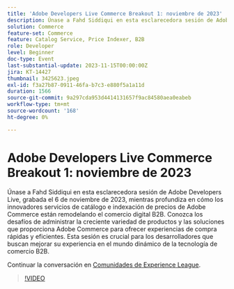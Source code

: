 ```yaml
---
title: 'Adobe Developers Live Commerce Breakout 1: noviembre de 2023'
description: Únase a Fahd Siddiqui en esta esclarecedora sesión de Adobe Developers Live, grabada el 6 de noviembre de 2023, mientras profundiza en cómo los innovadores servicios de catálogo e indexación de precios de Adobe Commerce están remodelando el comercio digital B2B. Conozca los desafíos de administrar la creciente variedad de productos y las soluciones que proporciona Adobe Commerce para ofrecer experiencias de compra rápidas y eficientes. Esta sesión es crucial para los desarrolladores que buscan mejorar su experiencia en el mundo dinámico de la tecnología de comercio B2B.
solution: Commerce
feature-set: Commerce
feature: Catalog Service, Price Indexer, B2B
role: Developer
level: Beginner
doc-type: Event
last-substantial-update: 2023-11-15T00:00:00Z
jira: KT-14427
thumbnail: 3425623.jpeg
exl-id: f3a27b87-0911-46fa-b7c3-e880f5a1a11d
duration: 1566
source-git-commit: 9a297cda953d4414131657f9ac84580aea0eabeb
workflow-type: tm+mt
source-wordcount: '168'
ht-degree: 0%

---
```


# Adobe Developers Live Commerce Breakout 1: noviembre de 2023

Únase a Fahd Siddiqui en esta esclarecedora sesión de Adobe Developers Live, grabada el 6 de noviembre de 2023, mientras profundiza en cómo los innovadores servicios de catálogo e indexación de precios de Adobe Commerce están remodelando el comercio digital B2B. Conozca los desafíos de administrar la creciente variedad de productos y las soluciones que proporciona Adobe Commerce para ofrecer experiencias de compra rápidas y eficientes. Esta sesión es crucial para los desarrolladores que buscan mejorar su experiencia en el mundo dinámico de la tecnología de comercio B2B.

Continuar la conversación en [Comunidades de Experience League](https://adobe.ly/3rJfZcN).

>[!VIDEO](https://video.tv.adobe.com/v/3425623/?learn=on)
